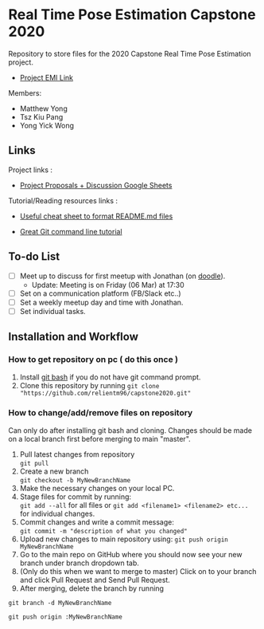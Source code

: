 # Real Time Pose Estimation Capstone 2020

Repository to store files for the 2020 Capstone Real Time Pose Estimation project. 
* [Project EMI Link](https://apps2.eng.unimelb.edu.au/emi-capstone-projects/index.php?r=project%2Fview&id=194&ajaxView=yes)

Members:

* Matthew Yong
* Tsz Kiu Pang
* Yong Yick Wong

## Links
Project links :  

* [Project Proposals + Discussion Google Sheets](https://docs.google.com/spreadsheets/d/15XxvRazeiOha9PAxoPqFTfDsIj7EWxJ6Ipewfeq0vCw/edit?fbclid=IwAR26_xDexQU5j8ucYRdEgOGRn9WnBZEb_gNmb5hwk7R50zRKGe-IrorVelA#gid=1278852641)

Tutorial/Reading resources links :  

* [Useful cheat sheet to format README.md files](https://github.com/adam-p/markdown-here/wiki/Markdown-Cheatsheet)

* [Great Git command line tutorial](http://gitimmersion.com/)

## To-do List

- [ ] Meet up to discuss for first meetup with Jonathan (on [doodle](https://doodle.com/poll/zz4nwysca4szcryd6u96y9ns/private?utm_campaign=poll_invitecontact_participant_invitation_with_message&utm_medium=email&utm_source=poll_transactional&utm_content=participatenow-cta)).  
    -   Update: Meeting is on Friday (06 Mar) at 17:30
- [ ] Set on a communication platform (FB/Slack etc..)  
- [ ] Set a weekly meetup day and time with Jonathan.  
- [ ] Set individual tasks. 

## Installation and Workflow

### How to get repository on pc ( do this once )
1. Install [git bash](https://gitforwindows.org/) if you do not have git command prompt.  
2. Clone this repository by running 
`git clone "https://github.com/relientm96/capstone2020.git"`

### How to change/add/remove files on repository
Can only do after installing git bash and cloning. Changes should be made on a local branch first before merging to main "master".     

1. Pull latest changes from repository   
`git pull`  
2. Create a new branch    
`git checkout -b MyNewBranchName`  
3. Make the necessary changes on your local PC.   
4. Stage files for commit by running:  
`git add --all` for all files or `git add <filename1> <filename2> etc...` for individual changes.  
5. Commit changes and write a commit message:  
`git commit -m "description of what you changed"`
6. Upload new changes to main repository using:
`git push origin MyNewBranchName`  
7. Go to the main repo on GitHub where you should now see your new branch under branch dropdown tab.    
8. (Only do this when we want to merge to master) Click on to your branch and click Pull Request and Send Pull Request.  
9. After merging, delete the branch by running
```
git branch -d MyNewBranchName

git push origin :MyNewBranchName
```




